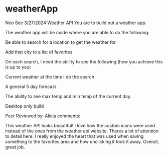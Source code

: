 # weatherApp
Neo See
3/27/2024
Weather API
You are to build out a weather app.

The weather app will be made where you are able to do the following:

Be able to search for a location to get the weather for

Add that city to a list of favorites

On each search, I need the ability to see the following (how you achieve this is up to you)

Current weather at the time I do the search

A general 5 day forecast

The ability to see max temp and min temp of the current day.

Desktop only build

Peer Reviewed by: Alicia
comments:

This weather API looks beautiful! I love how the custom icons were used instead of the ones from the weather api website. Theres a lot of attention to detail here. I really enjoyed the heart that was used when saving something to the favorites area and how unclicking it took it away. Overall, great job.
